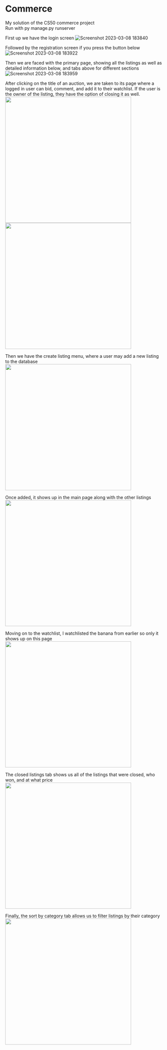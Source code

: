 # Commerce
My solution of the CS50 commerce project  
Run with py manage.py runserver

First up we have the login screen
![Screenshot 2023-03-08 183840](https://user-images.githubusercontent.com/56690175/223775354-4cf8167c-815b-412c-8a16-d65ee5f242fa.png)

Followed by the registration screen if you press the button below
![Screenshot 2023-03-08 183922](https://user-images.githubusercontent.com/56690175/223775386-8764cf5f-ef47-47ce-8dcd-a937d319ef87.png)

Then we are faced with the primary page, showing all the listings as well as detailed information below, and tabs above for different sections
![Screenshot 2023-03-08 183959](https://user-images.githubusercontent.com/56690175/223775394-bcccfa74-985d-45b3-9c2d-23523f4695e1.png)

After clicking on the title of an auction, we are taken to its page where a logged in user can bid, comment, and add it to their watchlist. If the user is the owner of the listing, they have the option of closing it as well.  
<img src="https://user-images.githubusercontent.com/56690175/223775402-1ced1537-f53d-4953-b255-6233b807f954.png" width="400">  
<img src="https://user-images.githubusercontent.com/56690175/223775411-fac1e6ab-8000-4384-8e2c-a8e450c2fd37.png" width="400">

Then we have the create listing menu, where a user may add a new listing to the database  
<img src="https://user-images.githubusercontent.com/56690175/223775422-e407931a-fd25-4092-a6e4-419c962de4bd.png" width="400">

Once added, it shows up in the main page along with the other listings  
<img src="https://user-images.githubusercontent.com/56690175/223775434-b5d2027a-bd28-4be4-a34e-d551ee5cad30.png" width="400">

Moving on to the watchlist, I watchlisted the banana from earlier so only it shows up on this page  
<img src="https://user-images.githubusercontent.com/56690175/223775444-4b3bf91e-58e0-46ed-81a3-38e9fd7ca8dd.png" width="400">

The closed listings tab shows us all of the listings that were closed, who won, and at what price  
<img src="https://user-images.githubusercontent.com/56690175/223775450-af277b97-33fc-4757-bf9d-f3b3795a8fdd.png" width="400">

Finally, the sort by category tab allows us to filter listings by their category  
<img src="https://user-images.githubusercontent.com/56690175/223775455-40387fb1-2606-4d25-a492-9c9b18fd01f8.png" width="400">

